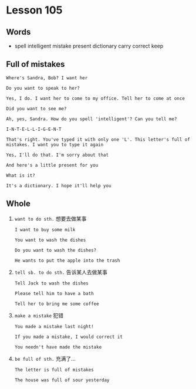 # Lesson 105

## Words

- spell intelligent mistake present dictionary carry correct keep

## Full of mistakes

```
Where's Sandra, Bob? I want her

Do you want to speak to her?

Yes, I do. I want her to come to my office. Tell her to come at once

Did you want to see me?

Ah, yes, Sandra. How do you spell 'intelligent'? Can you tell me?

I-N-T-E-L-L-I-G-E-N-T

That's right. You've typed it with only one 'L'. This letter's full of mistakes. I want you to type it again

Yes, I'll do that. I'm sorry about that

And here's a little present for you

What is it?

It's a dictionary. I hope it'll help you
```

## Whole

1. `want to do sth.` 想要去做某事

   ```
   I want to buy some milk

   You want to wash the dishes

   Do you want to wash the dishes?

   He wants to put the apple into the trash
   ```

2. `tell sb. to do sth.` 告诉某人去做某事

   ```
   Tell Jack to wash the dishes

   Please tell him to have a bath

   Tell her to bring me some coffee
   ```

3. `make a mistake` 犯错

   ```
   You made a mistake last night!

   If you made a mistake, I would correct it

   You needn't have made the mistake
   ```

4. `be full of sth.` 充满了...

   ```
   The letter is full of mistakes

   The house was full of sour yesterday
   ```
